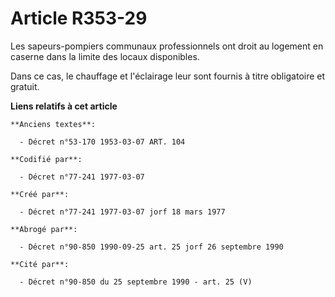 # Article R353-29

Les sapeurs-pompiers communaux professionnels ont droit au logement en caserne dans la limite des locaux disponibles.

Dans ce cas, le chauffage et l'éclairage leur sont fournis à titre obligatoire et gratuit.

**Liens relatifs à cet article**

	**Anciens textes**:

	  - Décret n°53-170 1953-03-07 ART. 104

	**Codifié par**:

	  - Décret n°77-241 1977-03-07

	**Créé par**:

	  - Décret n°77-241 1977-03-07 jorf 18 mars 1977

	**Abrogé par**:

	  - Décret n°90-850 1990-09-25 art. 25 jorf 26 septembre 1990

	**Cité par**:

	  - Décret n°90-850 du 25 septembre 1990 - art. 25 (V)
